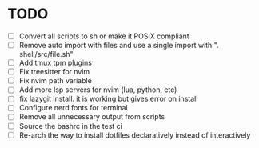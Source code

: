 
# TODO

- [ ] Convert all scripts to sh or make it POSIX compliant
- [ ] Remove auto import with files and use a single import with ". shell/src/file.sh"
- [ ] Add tmux tpm plugins
- [ ] Fix treesitter for nvim
- [ ] Fix nvim path variable
- [ ] Add more lsp servers for nvim (lua, python, etc)
- [ ] fix lazygit install. it is working but gives error on install
- [ ] Configure nerd fonts for terminal
- [ ] Remove all unnecessary output from scripts
- [ ] Source the bashrc in the test ci
- [ ] Re-arch the way to install dotfiles declaratively instead of interactively